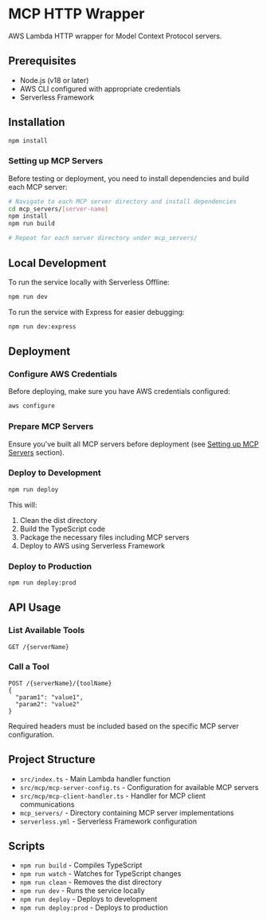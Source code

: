 # MCP HTTP Wrapper

AWS Lambda HTTP wrapper for Model Context Protocol servers.

## Prerequisites

- Node.js (v18 or later)
- AWS CLI configured with appropriate credentials
- Serverless Framework

## Installation

```bash
npm install
```

### Setting up MCP Servers

Before testing or deployment, you need to install dependencies and build each MCP server:

```bash
# Navigate to each MCP server directory and install dependencies
cd mcp_servers/[server-name]
npm install
npm run build

# Repeat for each server directory under mcp_servers/
```

## Local Development

To run the service locally with Serverless Offline:

```bash
npm run dev
```

To run the service with Express for easier debugging:

```bash
npm run dev:express
```

## Deployment

### Configure AWS Credentials

Before deploying, make sure you have AWS credentials configured:

```bash
aws configure
```

### Prepare MCP Servers

Ensure you've built all MCP servers before deployment (see [Setting up MCP Servers](#setting-up-mcp-servers) section).

### Deploy to Development

```bash
npm run deploy
```

This will:
1. Clean the dist directory
2. Build the TypeScript code 
3. Package the necessary files including MCP servers
4. Deploy to AWS using Serverless Framework

### Deploy to Production

```bash
npm run deploy:prod
```

## API Usage

### List Available Tools

```http
GET /{serverName}
```

### Call a Tool

```http
POST /{serverName}/{toolName}
{
  "param1": "value1",
  "param2": "value2"
}
```

Required headers must be included based on the specific MCP server configuration.

## Project Structure

- `src/index.ts` - Main Lambda handler function
- `src/mcp/mcp-server-config.ts` - Configuration for available MCP servers
- `src/mcp/mcp-client-handler.ts` - Handler for MCP client communications
- `mcp_servers/` - Directory containing MCP server implementations
- `serverless.yml` - Serverless Framework configuration

## Scripts

- `npm run build` - Compiles TypeScript
- `npm run watch` - Watches for TypeScript changes
- `npm run clean` - Removes the dist directory
- `npm run dev` - Runs the service locally
- `npm run deploy` - Deploys to development
- `npm run deploy:prod` - Deploys to production 
